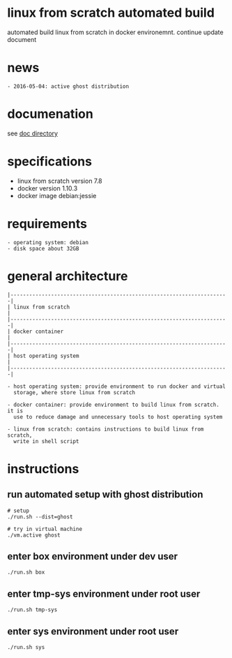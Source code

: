 # linux from scratch automated build
automated build linux from scratch in docker environemnt. continue update
document

# news

    - 2016-05-04: active ghost distribution

# documenation

see [doc directory](./doc)

# specifications

   - linux from scratch version 7.8
   - docker version 1.10.3
   - docker image debian:jessie

# requirements

    - operating system: debian
    - disk space about 32GB

# general architecture

    |----------------------------------------------------------------------|
    | linux from scratch                                                   |
    |----------------------------------------------------------------------|
    | docker container                                                     |
    |----------------------------------------------------------------------|
    | host operating system                                                |
    |----------------------------------------------------------------------|

    - host operating system: provide environment to run docker and virtual
      storage, where store linux from scratch

    - docker container: provide environment to build linux from scratch. it is
      use to reduce damage and unnecessary tools to host operating system

    - linux from scratch: contains instructions to build linux from scratch,
      write in shell script

# instructions

## run automated setup with ghost distribution
```shell
# setup
./run.sh --dist=ghost

# try in virtual machine
./vm.active ghost
```

## enter box environment under dev user
```shell
./run.sh box
```

## enter tmp-sys environment under root user
```shell
./run.sh tmp-sys
```

## enter sys environment under root user
```shell
./run.sh sys
```
